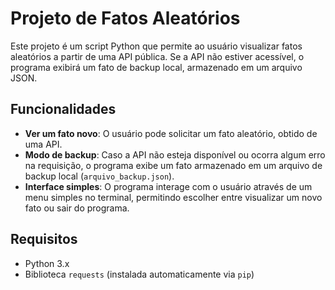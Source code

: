 # Projeto de Fatos Aleatórios

Este projeto é um script Python que permite ao usuário visualizar fatos aleatórios a partir de uma API pública. Se a API não estiver acessível, o programa exibirá um fato de backup local, armazenado em um arquivo JSON.

## Funcionalidades

- **Ver um fato novo**: O usuário pode solicitar um fato aleatório, obtido de uma API.
- **Modo de backup**: Caso a API não esteja disponível ou ocorra algum erro na requisição, o programa exibe um fato armazenado em um arquivo de backup local (`arquivo_backup.json`).
- **Interface simples**: O programa interage com o usuário através de um menu simples no terminal, permitindo escolher entre visualizar um novo fato ou sair do programa.

## Requisitos

- Python 3.x
- Biblioteca `requests` (instalada automaticamente via `pip`)

